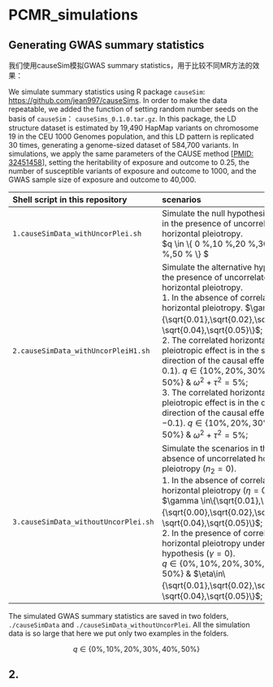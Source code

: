 # PCMR_simulations

## Generating GWAS summary statistics

我们使用causeSim模拟GWAS summary statistics，用于比较不同MR方法的效果：

We simulate summary statistics using R package `causeSim`: https://github.com/jean997/causeSims. In order to make the data repeatable, we added the function of setting random number seeds on the basis of `causeSim`： `causeSims_0.1.0.tar.gz`. In this package, the LD structure dataset is estimated by 19,490 HapMap variants  on chromosome 19 in the CEU 1000 Genomes population, and this LD pattern is replicated 30 times, generating a genome-sized dataset of 584,700 variants. In simulations, we apply the same parameters of the CAUSE method [[PMID: 32451458](https://pubmed.ncbi.nlm.nih.gov/32451458/)], setting the heritability of exposure and outcome to 0.25, the number of susceptible variants of exposure and outcome to 1000, and the GWAS sample size of exposure and outcome to 40,000. 

| Shell script in this repository      | scenarios                                                    |
| :----------------------------------- | :----------------------------------------------------------- |
| `1.causeSimData_withUncorPlei.sh`    | Simulate the null hypothesis ($\gamma=0$) in the presence of uncorrelated horizontal pleiotropy.<br />$q \in \\{ 0 \%,10 \%,20 \%,30 \%,40 \%,50 \% \\} $ |
| `2.causeSimData_withUncorPleiH1.sh`  | Simulate the alternative hypothesis in the presence of uncorrelated horizontal pleiotropy.<br />1. In the absence of correlated horizontal pleiotropy. $\gamma \in\{\sqrt{0.01},\sqrt{0.02},\sqrt{0.03}，\sqrt{0.04},\sqrt{0.05}\}$;<br />2. The correlated horizontal pleiotropic effect is in the same direction of the causal effect ($\gamma=0.1$). $q\in \{10\%,20\%,30\%,40\%,50\%\}$ & $\omega^2+\tau^2=5\%$; <br />3. The correlated horizontal pleiotropic effect is in the opposite direction of the causal effect ($\gamma=-0.1$). $q\in \{10\%,20\%,30\%,40\%,50\%\}$ & $\omega^2+\tau^2=5\%$; |
| `3.causeSimData_withoutUncorPlei.sh` | Simulate the scenarios in the absence of uncorrelated horizontal pleiotropy ($n_2=0$).<br />1. In the absence of correlated horizontal pleiotropy ($\eta=0$). $\gamma \in\{\sqrt{0.01},\{\sqrt{0.00},\sqrt{0.02},\sqrt{0.03}，\sqrt{0.04},\sqrt{0.05}\}$;<br />2. In the presence of correlated horizontal pleiotropy under the null hypothesis ($\gamma= 0$). <br />$q\in \{0\%,10\%,20\%,30\%,40\%,50\%\}$ & $\eta\in\{\sqrt{0.01},\sqrt{0.02},\sqrt{0.03}，\sqrt{0.04},\sqrt{0.05}\}$; |

The simulated GWAS summary statistics are saved in two folders, `./causeSimData` and `./causeSimData_withoutUncorPlei`. All the simulation data is so large that here we put only two examples in the folders. 

$$
q \in \{0\%,10\%,20\%,30\%,40\%,50\%\}
$$


## 2. 

